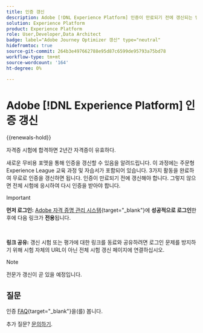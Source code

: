 ```yaml
---
title: 인증 갱신
description: Adobe [!DNL Experience Platform] 인증이 만료되기 전에 갱신되는 방법을 알아보세요.
solution: Experience Platform
product: Experience Platform
role: User,Developer,Data Architect
badge: label="Adobe Journey Optimizer 갱신" type="neutral"
hidefromtoc: true
source-git-commit: 264b3e497662788e95d87c6599de95793a75bd78
workflow-type: tm+mt
source-wordcount: '164'
ht-degree: 0%

---
```


# Adobe [!DNL Experience Platform] 인증 갱신

{{renewals-hold}}

자격증 시험에 합격하면 2년간 자격증이 유효하다.

새로운 무비용 포맷을 통해 인증을 갱신할 수 있음을 알려드립니다. 이 과정에는 주문형 Experience League 교육 과정 및 자습서가 포함되어 있습니다. 3가지 활동을 완료하여 무료로 인증을 갱신하면 됩니다. 인증이 만료되기 전에 갱신해야 합니다. 그렇지 않으면 전체 시험에 응시하여 다시 인증을 받아야 합니다.

>[!IMPORTANT]
>
>**먼저 로그인:** [Adobe 자격 증명 관리 시스템](https://www.certmetrics.com/adobe){target="_blank"}에 **성공적으로 로그인**&#x200B;한 후에 다음 링크가 **전용**&#x200B;됩니다.
>
><br>
>
>**링크 공유:** 갱신 시험 또는 평가에 대한 링크를 동료와 공유하려면 로그인 문제를 방지하기 위해 시험 자체의 URL이 아닌 전체 시험 갱신 페이지에 연결하십시오.

>[!NOTE]
>전문가 갱신이 곧 있을 예정입니다.

## 질문

인증 [FAQ](https://experienceleague.adobe.com/docs/certification/certification/faq.html){target="_blank"}을(를) 봅니다.

추가 질문? [문의하기](mailto:certif@adobe.com).
